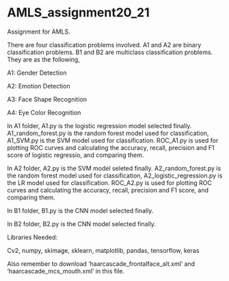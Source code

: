 # AMLS_assignment20_21

Assignment for AMLS.

There are four classification problems involved. A1 and A2 are binary classification problems. B1 and B2 are multiclass classification problems. They are as the following,

A1: Gender Detection

A2: Emotion Detection

A3: Face Shape Recognition

A4: Eye Color Recognition

In A1 folder, A1.py is the logistic regression model selected finally. A1_random_forest.py is the random forest model used for classification, A1_SVM.py is the SVM model used for classification. ROC_A1.py is used for plotting ROC curves and calculating the accuracy, recall, precision and F1 score of logistic regressio, and comparing them.

In A2 folder, A2.py is the SVM model seleted finally. A2_random_forest.py is the random forest model used for classification, A2_logistic_regression.py is the LR model used for classification. ROC_A2.py is used for plotting ROC curves and calculating the accuracy, recall, precision and F1 score, and comparing them.

In B1 folder, B1.py is the CNN model selected finally.

In B2 folder, B2.py is the CNN model selected finally.

Libraries Needed:

Cv2, numpy, skimage, sklearn, matplotlib, pandas, tensorflow, keras

Also remember to download ‘haarcascade_frontalface_alt.xml’ and ‘haarcascade_mcs_mouth.xml’ in this file.
